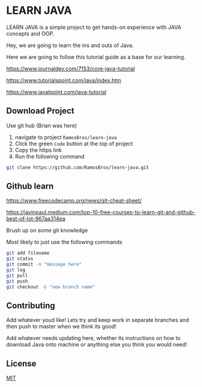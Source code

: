 # LEARN JAVA

LEARN JAVA is a simple project to get hands-on experience with JAVA concepts and OOP.

Hey, we are going to learn the ins and outs of Java.

Here we are going to follow this tutorial guide as a base for our learning. 

https://www.journaldev.com/7153/core-java-tutorial

https://www.tutorialspoint.com/java/index.htm

https://www.javatpoint.com/java-tutorial

## Download Project

Use git hub
(Brian was here)
1) navigate to project ```RamosBros/learn-java``` 
2) Click the green ```Code``` button at the top of project
3) Copy the https link
4) Run the following command

```bash
git clone https://github.com/RamosBros/learn-java.git
```

## Github learn

https://www.freecodecamp.org/news/git-cheat-sheet/

https://javinpaul.medium.com/top-10-free-courses-to-learn-git-and-github-best-of-lot-967aa314ea

Brush up on some git knowledge 

Most likely to just use the following commands
```bash
git add filename
git status
git commit -m "message here"
git log
git pull 
git push
git checkout -b "new branch name"
```

## Contributing
Add whatever youd like!
Lets try and keep work in separate branches and then push to master when we think its good!

Add whatever needs updating here, whether its instructions on how to download Java onto machine
or anything else you think you would need!

## License
[MIT](https://choosealicense.com/licenses/mit/)